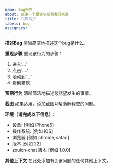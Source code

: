 ```yaml
---
name: Bug报告
about: 创建一个报告以帮助我们改进
title: "[BUG]"
labels: bug
assignees: ''
---
```


**描述Bug**
清晰简洁地描述这个bug是什么。

**重现步骤**
重现该行为的步骤：
1. 进入'...'
2. 点击'....'
3. 滚动到'....'
4. 看到错误

**预期行为**
清晰简洁地描述您期望发生的事情。

**截图**
如果适用，添加截图以帮助解释您的问题。

**环境（请完成以下信息）：**
 - 设备: [例如 iPhone6]
 - 操作系统: [例如 iOS]
 - 浏览器 [例如 chrome, safari]
 - 版本 [例如 22]
 - zxuicn-chat 版本 [例如 1.0.0]

**其他上下文**
在此处添加有关该问题的任何其他上下文。 